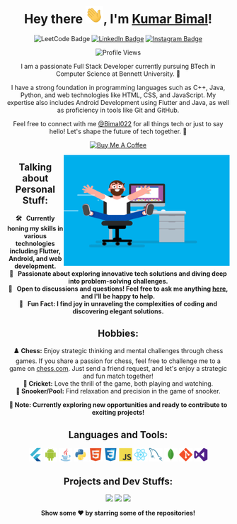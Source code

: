 <h1 align="center">Hey there <img src="gifs/Hi.gif" alt="Hi Gif" width="40"/>, I'm <a href="https://github.com/Bimal022/">Kumar Bimal</a>!</h1>

<p align="center">
  <img src="https://img.shields.io/badge/-LeetCode-FFA116?style=flat-square&logo=LeetCode&logoColor=white" alt="LeetCode Badge">
  <a href="https://www.linkedin.com/in/kumar-bimal-a2605b240/"><img src="https://img.shields.io/badge/-LinkedIn-0e76a8?style=flat-square&logo=Linkedin&logoColor=white" alt="LinkedIn Badge"></a>
  <a href="https://www.instagram.com/kumar._.bimal/"><img src="https://img.shields.io/badge/-Instagram-e4405f?style=flat-square&logo=Instagram&logoColor=white" alt="Instagram Badge"></a>
</p>

<p align="center">
  <img src="https://visitor-badge.glitch.me/badge?page_id=Bimal022.Bimal022&style=flat-square&color=0088cc" alt="Profile Views">
</p>

<p align="center">I am a passionate Full Stack Developer currently pursuing BTech in Computer Science at Bennett University. 🚀</p>

<p align="center">I have a strong foundation in programming languages such as C++, Java, Python, and web technologies like HTML, CSS, and JavaScript. My expertise also includes Android Development using Flutter and Java, as well as proficiency in tools like Git and GitHub.</p>

<p align="center">Feel free to connect with me <a href="https://github.com/Bimal022/">@Bimal022</a> for all things tech or just to say hello! Let's shape the future of tech together. 🌟</p>

<p align="center">
  <a href="https://www.buymeacoffee.com/Bimal022" target="_blank"><img src="https://cdn.buymeacoffee.com/buttons/v2/default-yellow.png" alt="Buy Me A Coffee" height="60px" width="217px"></a>
</p>

<img align="right" height="250" width="375" alt="" src="gifs/coder.gif"/>

<h2 align="center">Talking about Personal Stuff:</h2>
<p align="center">  
  <strong>🛠 &nbsp; Currently honing my skills in various technologies including Flutter, Android, and web development.</strong><br>
  <strong>🚀 &nbsp; Passionate about exploring innovative tech solutions and diving deep into problem-solving challenges.</strong><br>
  <strong>💬 &nbsp; Open to discussions and questions! Feel free to ask me anything <a href="https://github.com/Bimal022/Bimal022/issues/1">here</a>, and I'll be happy to help.</strong><br>
  <strong>👾 &nbsp; Fun Fact: I find joy in unraveling the complexities of coding and discovering elegant solutions.</strong>
</p>

<h2 align="center">Hobbies:</h2>
<p align="center">  
  <strong>♟️ Chess:</strong> Enjoy strategic thinking and mental challenges through chess games. If you share a passion for chess, feel free to challenge me to a game on <a href="https://www.chess.com/member/bimal002">chess.com</a>. Just send a friend request, and let's enjoy a strategic and fun match together!<br>
  <strong>🏏 Cricket:</strong> Love the thrill of the game, both playing and watching.<br>
  <strong>🎱 Snooker/Pool:</strong> Find relaxation and precision in the game of snooker.
</p>

<p align="center">  
  <strong>📌 Note: Currently exploring new opportunities and ready to contribute to exciting projects!</strong>
</p>

<h2 align="center">Languages and Tools:</h2>
<p align="center">
  <code><img height="30" src="https://raw.githubusercontent.com/devicons/devicon/master/icons/flutter/flutter-original.svg" alt="Flutter"></code>
  <code><img height="30" src="https://raw.githubusercontent.com/devicons/devicon/master/icons/android/android-original.svg" alt="Android"></code>
  <code><img height="30" src="https://raw.githubusercontent.com/devicons/devicon/master/icons/java/java-original.svg" alt="Java"></code>
  <code><img height="30" src="https://raw.githubusercontent.com/devicons/devicon/master/icons/python/python-original.svg" alt="Python"></code>
  <code><img height="30" src="https://raw.githubusercontent.com/devicons/devicon/master/icons/html5/html5-original.svg" alt="HTML"></code>
  <code><img height="30" src="https://raw.githubusercontent.com/devicons/devicon/master/icons/css3/css3-original.svg" alt="CSS"></code>
  <code><img height="30" src="https://raw.githubusercontent.com/devicons/devicon/master/icons/javascript/javascript-original.svg" alt="JavaScript"></code>
  <code><img height="30" src="https://raw.githubusercontent.com/devicons/devicon/master/icons/react/react-original.svg" alt="React"></code>
  <code><img height="30" src="https://raw.githubusercontent.com/devicons/devicon/master/icons/mysql/mysql-original.svg" alt="MySQL"></code>
  <code><img height="30" src="https://raw.githubusercontent.com/devicons/devicon/master/icons/mongodb/mongodb-original.svg" alt="MongoDB"></code>
  <code><img height="30" src="https://raw.githubusercontent.com/devicons/devicon/master/icons/git/git-original.svg" alt="Git"></code>
  <code><img height="30" src="https://raw.githubusercontent.com/devicons/devicon/master/icons/visualstudio/visualstudio-plain.svg" alt="Visual Studio"></code>
</p>

<h2 align="center">Projects and Dev Stuffs:</h2>
<p align="center">
  <img height="180em" src="https://github-readme-stats.vercel.app/api?username=Bimal022&show_icons=true&hide_border=true&&count_private=true&include_all_commits=true" />
  <img height="180em" src="https://github-readme-stats.vercel.app/api/top-langs/?username=Bimal022&exclude_repo=KNN-Image-Classification&show_icons=true&hide_border=true&layout=compact&langs_count=8"/>
  <img height="180em" src="https://github-readme-streak-stats.herokuapp.com/?user=Bimal022&hide_border=true" />
</p>

<p align="center">  
  <strong>Show some ❤️ by starring some of the repositories!</strong>
</p>
